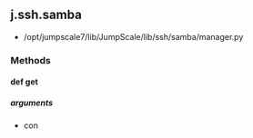 ## j.ssh.samba

- /opt/jumpscale7/lib/JumpScale/lib/ssh/samba/manager.py

### Methods

#### def get 

##### arguments

- con

